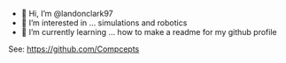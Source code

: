 - 👋 Hi, I’m @landonclark97
- 👀 I’m interested in ... simulations and robotics
- 🌱 I’m currently learning ... how to make a readme for my github profile

See: https://github.com/Compcepts

<!---
landonclark97/landonclark97 is a ✨ special ✨ repository because its `README.md` (this file) appears on your GitHub profile.
You can click the Preview link to take a look at your changes.
--->
